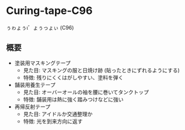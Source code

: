 # Curing-tape-C96
ぅゎょぅι゛ょぅっょぃ (C96)

## 概要

- 塗装用マスキングテープ
  - 見た目: マスキングの服と日焼け跡 (貼ったときにずれるようにする)
  - 特徴: 残りにくくはがしやすい、塗料を弾く
- 舗装用養生テープ
  - 見た目: オーバーオールの袖を腰に巻いてタンクトップ
  - 特徴: 舗装用は熱に強く踏みつけなどに強い
- 再帰反射テープ
  - 見た目: アイドルか交通整理か
  - 特徴: 光を到来方向に返す
